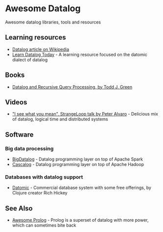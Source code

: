 # Awesome Datalog
Awesome datalog libraries, tools and resources

## Learning resources

- [Datalog article on Wikipedia](https://en.wikipedia.org/wiki/Datalog)
- [Learn Datalog Today](http://www.learndatalogtoday.org/) - A learning resource focused on the datomic dialect of datalog

## Books

- [Datalog and Recursive Query Processing, by Todd J. Green](https://www.goodreads.com/book/show/19138537-datalog-and-recursive-query-processing)

## Videos

- ["I see what you mean", StrangeLoop talk by Peter Alvaro](https://www.youtube.com/watch?v=R2Aa4PivG0g) - Delicious mix of datalog, logical time and distributed systems

## Software

### Big data processing

- [BigDatalog](https://github.com/ashkapsky/BigDatalog) - Datalog programming layer on top of Apache Spark
- [Cascalog](http://cascalog.org/) - Datalog programming layer on top of Apache Hadoop

### Databases with datalog support

- [Datomic](http://www.datomic.com/) - Commercial database system with some free offerings, by Clojure creator Rich Hickey

## See Also

- [Awesome Prolog](https://github.com/klauscfhq/awesome-prolog) - Prolog is a superset of datalog with more power, which can sometimes bite back
